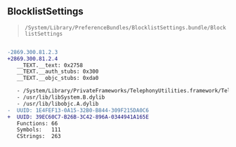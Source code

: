 ## BlocklistSettings

> `/System/Library/PreferenceBundles/BlocklistSettings.bundle/BlocklistSettings`

```diff

-2869.300.81.2.3
+2869.300.81.2.4
   __TEXT.__text: 0x2758
   __TEXT.__auth_stubs: 0x300
   __TEXT.__objc_stubs: 0xda0

   - /System/Library/PrivateFrameworks/TelephonyUtilities.framework/TelephonyUtilities
   - /usr/lib/libSystem.B.dylib
   - /usr/lib/libobjc.A.dylib
-  UUID: 1E4FEF13-0A15-32B0-B844-309F215DA0C6
+  UUID: 39EC60C7-B26B-3C42-896A-0344941A165E
   Functions: 66
   Symbols:   111
   CStrings:  263

```
